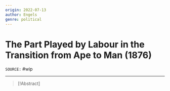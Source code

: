 ```yaml
---
origin: 2022-07-13
author: Engels
genre: political
---
```

# The Part Played by Labour in the Transition from Ape to Man (1876)
`SOURCE:` 
#wip 

---
> [!Abstract]
> 